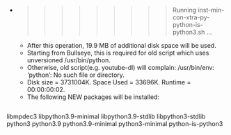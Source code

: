 * >>>>>>>>> Running inst-min-con-xtra-py-python-is-python3.sh ...
  * After this operation, 19.9 MB of additional disk space will be used.
  * Starting from Bullseye, this is required for old script which uses unversioned /usr/bin/python.
  * Otherwise, old script(e.g. youtube-dl) will complain: /usr/bin/env: ‘python’: No such file or directory.
  * Disk size = 3731004K. Space Used = 33696K. Runtime = 00:00:00:02.
  * The following NEW packages will be installed:
  ```bash
libmpdec3 libpython3.9-minimal libpython3.9-stdlib libpython3-stdlib python3
python3.9 python3.9-minimal python3-minimal python-is-python3
  ```
